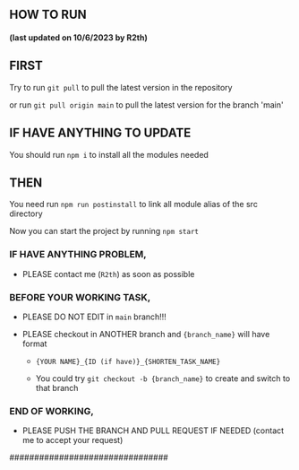## HOW TO RUN

#### (last updated on 10/6/2023 by R2th)

## FIRST

Try to run `git pull` to pull the latest version in the repository

or run `git pull origin main` to pull the latest version for the branch 'main'

## IF HAVE ANYTHING TO UPDATE

You should run `npm i` to install all the modules needed

## THEN

You need run `npm run postinstall` to link all module alias of the src directory

Now you can start the project by running `npm start`

### IF HAVE ANYTHING PROBLEM,

- PLEASE contact me (`R2th`) as soon as possible

### BEFORE YOUR WORKING TASK,

- PLEASE DO NOT EDIT in `main` branch!!!

- PLEASE checkout in ANOTHER branch and `{branch_name}` will have format

  - `{YOUR NAME}_{ID (if have)}_{SHORTEN_TASK_NAME}`

  - You could try `git checkout -b {branch_name}` to create and switch to that branch

### END OF WORKING,

- PLEASE PUSH THE BRANCH AND PULL REQUEST IF NEEDED (contact me to accept your request)

################################
